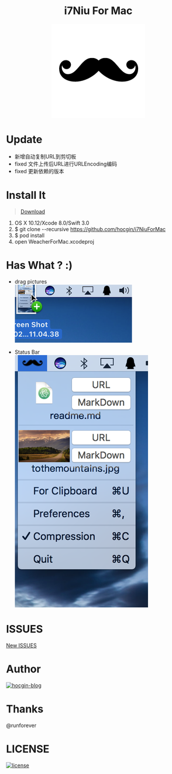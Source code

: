 <h1 align="center">i7Niu For Mac</h1>
<p align="center"><img src="screenshots/i7Niu-250x250.png"/></p>

# Update
- 新增自动复制URL到剪切板
- fixed 文件上传后URL进行URLEncoding编码
- fixed 更新依赖的版本

# Install It
> [Download](https://github.com/hocgin/i7NiuForMac/releases)

1. OS X 10.12/Xcode 8.0/Swift 3.0
2. $ git clone --recursive https://github.com/hocgin/i7NiuForMac
3. $ pod install
4. open WeacherForMac.xcodeproj

# Has What ? :)
-  drag pictures  
![image](screenshots/1.png)

- Status Bar   
![image](screenshots/2.png)


# ISSUES
[New ISSUES](https://github.com/hocgin/i7NiuForMac/issues/new)

# Author
[![hocgin-blog](https://img.shields.io/badge/hocgin-blog-blue.svg)](http://hocg.in)

# Thanks
@runforever

# LICENSE
[![license](https://img.shields.io/github/license/mashape/apistatus.svg?style=flat-square)](/LICENSE)